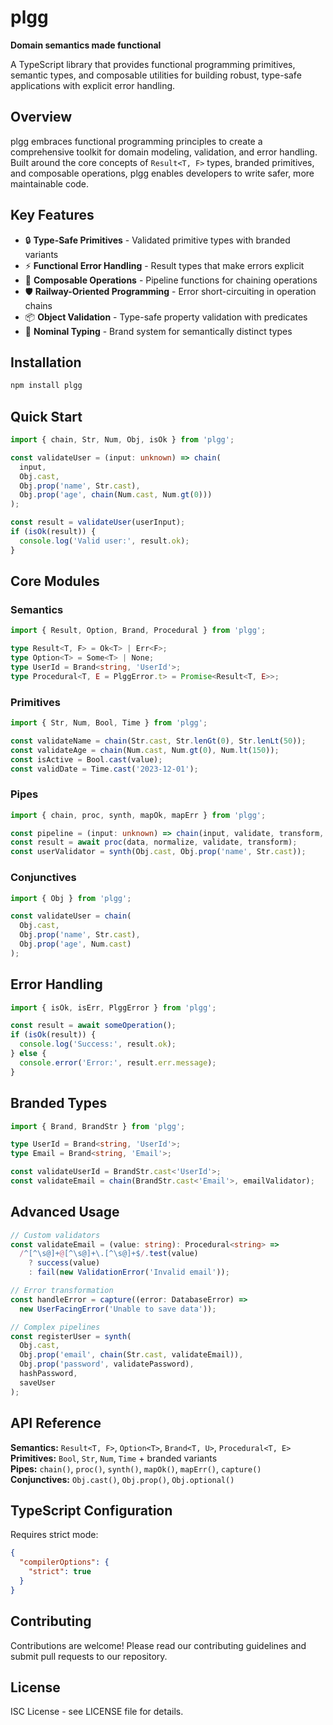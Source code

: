 # plgg

**Domain semantics made functional**

A TypeScript library that provides functional programming primitives, semantic types, and composable utilities for building robust, type-safe applications with explicit error handling.

## Overview

plgg embraces functional programming principles to create a comprehensive toolkit for domain modeling, validation, and error handling. Built around the core concepts of `Result<T, F>` types, branded primitives, and composable operations, plgg enables developers to write safer, more maintainable code.

## Key Features

- 🔒 **Type-Safe Primitives** - Validated primitive types with branded variants
- ⚡ **Functional Error Handling** - Result types that make errors explicit
- 🔗 **Composable Operations** - Pipeline functions for chaining operations
- 🛡️ **Railway-Oriented Programming** - Error short-circuiting in operation chains  
- 📦 **Object Validation** - Type-safe property validation with predicates
- 🎯 **Nominal Typing** - Brand system for semantically distinct types

## Installation

```bash
npm install plgg
```

## Quick Start

```typescript
import { chain, Str, Num, Obj, isOk } from 'plgg';

const validateUser = (input: unknown) => chain(
  input,
  Obj.cast,
  Obj.prop('name', Str.cast),
  Obj.prop('age', chain(Num.cast, Num.gt(0)))
);

const result = validateUser(userInput);
if (isOk(result)) {
  console.log('Valid user:', result.ok);
}
```

## Core Modules

### Semantics
```typescript
import { Result, Option, Brand, Procedural } from 'plgg';

type Result<T, F> = Ok<T> | Err<F>;
type Option<T> = Some<T> | None;
type UserId = Brand<string, 'UserId'>;
type Procedural<T, E = PlggError.t> = Promise<Result<T, E>>;
```

### Primitives
```typescript
import { Str, Num, Bool, Time } from 'plgg';

const validateName = chain(Str.cast, Str.lenGt(0), Str.lenLt(50));
const validateAge = chain(Num.cast, Num.gt(0), Num.lt(150));
const isActive = Bool.cast(value);
const validDate = Time.cast('2023-12-01');
```

### Pipes
```typescript
import { chain, proc, synth, mapOk, mapErr } from 'plgg';

const pipeline = (input: unknown) => chain(input, validate, transform, save);
const result = await proc(data, normalize, validate, transform);
const userValidator = synth(Obj.cast, Obj.prop('name', Str.cast));
```

### Conjunctives
```typescript
import { Obj } from 'plgg';

const validateUser = chain(
  Obj.cast,
  Obj.prop('name', Str.cast),
  Obj.prop('age', Num.cast)
);
```

## Error Handling
```typescript
import { isOk, isErr, PlggError } from 'plgg';

const result = await someOperation();
if (isOk(result)) {
  console.log('Success:', result.ok);
} else {
  console.error('Error:', result.err.message);
}
```

## Branded Types
```typescript
import { Brand, BrandStr } from 'plgg';

type UserId = Brand<string, 'UserId'>;
type Email = Brand<string, 'Email'>;

const validateUserId = BrandStr.cast<'UserId'>;
const validateEmail = chain(BrandStr.cast<'Email'>, emailValidator);
```

## Advanced Usage

```typescript
// Custom validators
const validateEmail = (value: string): Procedural<string> => 
  /^[^\s@]+@[^\s@]+\.[^\s@]+$/.test(value)
    ? success(value)
    : fail(new ValidationError('Invalid email'));

// Error transformation
const handleError = capture((error: DatabaseError) => 
  new UserFacingError('Unable to save data'));

// Complex pipelines
const registerUser = synth(
  Obj.cast,
  Obj.prop('email', chain(Str.cast, validateEmail)),
  Obj.prop('password', validatePassword),
  hashPassword,
  saveUser
);
```

## API Reference

**Semantics:** `Result<T, F>`, `Option<T>`, `Brand<T, U>`, `Procedural<T, E>`  
**Primitives:** `Bool`, `Str`, `Num`, `Time` + branded variants  
**Pipes:** `chain()`, `proc()`, `synth()`, `mapOk()`, `mapErr()`, `capture()`  
**Conjunctives:** `Obj.cast()`, `Obj.prop()`, `Obj.optional()`

## TypeScript Configuration

Requires strict mode:
```json
{
  "compilerOptions": {
    "strict": true
  }
}
```

## Contributing

Contributions are welcome! Please read our contributing guidelines and submit pull requests to our repository.

## License

ISC License - see LICENSE file for details.
